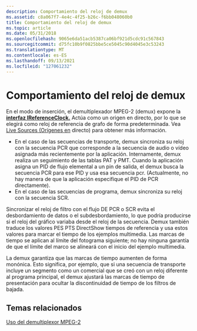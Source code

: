 ```yaml
---
description: Comportamiento del reloj de demux
ms.assetid: c8a067f7-4e4c-4f25-b26c-f6bb048060b0
title: Comportamiento del reloj de demux
ms.topic: article
ms.date: 05/31/2018
ms.openlocfilehash: 9065e6da51acb5387ca06bf921d5cdc91c567843
ms.sourcegitcommit: d75fc10b9f0825bbe5ce5045c90d4045e3c53243
ms.translationtype: MT
ms.contentlocale: es-ES
ms.lasthandoff: 09/13/2021
ms.locfileid: "127061232"
---
```

# <a name="demux-clock-behavior"></a>Comportamiento del reloj de demux

En el modo de inserción, el demultiplexador MPEG-2 (demux) expone la [**interfaz IReferenceClock.**](/windows/desktop/api/Strmif/nn-strmif-ireferenceclock) Actúa como un origen en directo, por lo que se elegirá como reloj de referencia de grafo de forma predeterminada. Vea [Live Sources (Orígenes en](live-sources.md) directo) para obtener más información.

-   En el caso de las secuencias de transporte, demux sincroniza su reloj con la secuencia PCR que corresponde a la secuencia de audio o vídeo asignada más recientemente por la aplicación. Internamente, demux realiza un seguimiento de las tablas PAT y PMT. Cuando la aplicación asigna un PID de flujo elemental a un pin de salida, el demux busca la secuencia PCR para ese PID y usa esa secuencia pcr. (Actualmente, no hay manera de que la aplicación especifique el PID de PCR directamente).
-   En el caso de las secuencias de programa, demux sincroniza su reloj con la secuencia SCR.

Sincronizar el reloj de filtro con el flujo DE PCR o SCR evita el desbordamiento de datos o el subdesbordamiento, lo que podría producirse si el reloj del gráfico variaba desde el reloj de la secuencia. Demux también traduce los valores PES PTS DirectShow tiempos de referencia y usa estos valores para marcar el tiempo de los ejemplos multimedia. Las marcas de tiempo se aplican al límite del fotograma siguiente; no hay ninguna garantía de que el límite del marco se alineará con el inicio del ejemplo multimedia.

La demux garantiza que las marcas de tiempo aumenten de forma monónica. Esto significa, por ejemplo, que si una secuencia de transporte incluye un segmento como un comercial que se creó con un reloj diferente al programa principal, el demux ajustará las marcas de tiempo de presentación para ocultar la discontinuidad de tiempo de los filtros de bajada.

## <a name="related-topics"></a>Temas relacionados

<dl> <dt>

[Uso del demultiplexor MPEG-2](using-the-mpeg-2-demultiplexer.md)
</dt> </dl>

 

 



